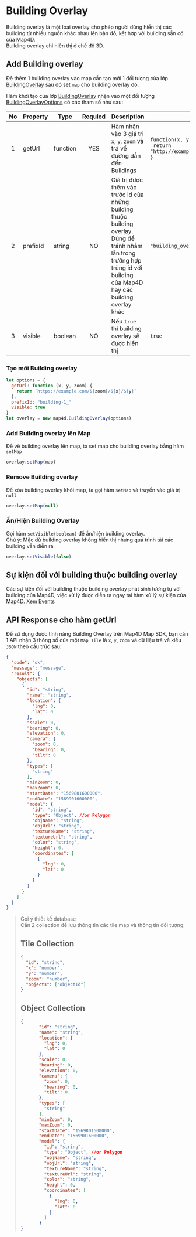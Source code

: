 # Building Overlay

Building overlay là một loại overlay cho phép người dùng hiển thị các building từ nhiều nguồn khác nhau lên bản đồ, kết hợp với building sẵn có của Map4D.  
Building overlay chỉ hiển thị ở chế độ 3D.

## Add Building overlay

Để thêm 1 building overlay vào map cần tạo mới 1 đối tượng của lớp [BuildingOverlay](reference/building-overlay?id=buildingverlay-class) sau đó set `map` cho building overlay đó.

Hàm khởi tạo của lớp [BuildingOverlay](reference/building-overlay?id=buildingoverlay-class) nhận vào một đối tượng [BuildingOverlayOptions](reference/building-overlay?id=buildingoverlayoptions-interface) có các tham số như sau:

| No | Property | Type | Requied | Description | Example |
|:--:|----------|------|:-------:|-------------|---------|
| 1 | getUrl | function | YES | Hàm nhận vào 3 giá trị `x`, `y`, `zoom` và trả về đường dẫn đến Buildings | `function(x, y, zoom) {`<br>` return "http://example.com/zoom/x/y/buildings"`<br>`}` |
| 2 | prefixId | string | NO | Giá trị được thêm vào trước id của những building thuộc building overlay.<br>Dùng để tránh nhầm lẫn trong trường hợp trùng id với building của Map4D hay các building overlay khác | `"building_overlay_"` |
| 3 | visible | boolean | NO | Nếu `true` thì building overlay sẽ được hiển thị | `true` |

### Tạo mới Building overlay

```js
let options = {
  getUrl: function (x, y, zoom) {
    return `https://example.com/${zoom}/${x}/${y}`
  },
  prefixId: "building-1_"
  visible: true
}
let overlay = new map4d.BuildingOverlay(options)
```

### Add Building overlay lên Map

Để vẽ building overlay lên map, ta set map cho building overlay bằng hàm `setMap`

```js
overlay.setMap(map)
```

### Remove Building overlay

Để xóa building overlay khỏi map, ta gọi hàm `setMap` và truyền vào giá trị `null`

```js
overlay.setMap(null)
```

### Ẩn/Hiện Building Overlay

Gọi hàm `setVisible(boolean)` để ẩn/hiện building overlay.  
Chú ý: Mặc dù building overlay không hiển thị nhưng quá trình tải các building vẫn diễn ra

```js
overlay.setVisible(false)
```

## Sự kiện đối với building thuộc building overlay

Các sự kiện đối với building thuộc building overlay phát sinh tương tự với building của Map4D, việc xử lý được diễn ra ngay tại hàm xử lý sự kiện của Map4D. Xem [Events](/guides/map-events)

## API Response cho hàm getUrl
Để sử dụng được tính năng Building Overlay trên Map4D Map SDK, bạn cần 1 API nhận 3 thông số của một `Map Tile` là `x`, `y`, `zoom` và dữ liệu trả về kiểu `JSON` theo cấu trúc sau:

```json
{
  "code": "ok",
  "message": "message",
  "result": {
    "objects": [
      {
        "id": "string",
        "name": "string",        
        "location": {
          "lng": 0,
          "lat": 0
        },
        "scale": 0,
        "bearing": 0,
        "elevation": 0,
        "camera": {
          "zoom": 0,
          "bearing": 0,
          "tilt": 0
        },
        "types": [
          "string"
        ],
        "minZoom": 0,
        "maxZoom": 0,
        "startDate": "1569801600000",
        "endDate": "1569901600000",
        "model": {
          "id": "string",
          "type": "Object", //or Polygon
          "objName": "string",
          "objUrl": "string",
          "textureName": "string",
          "textureUrl": "string",
          "color": "string",
          "height": 0,
          "coordinates": [
            {
              "lng": 0,
              "lat": 0
            }
          ]
        }
      }
    ]
  }
}
```

> Gợi ý thiết kế database  
> Cần 2 collection để lưu thông tin các tile map và thông tin đối tượng:  
> ## Tile Collection
> ```json
> {
>   "id": "string",
>   "x": "number",
>   "y": "number",
>   "zoom": "number",
>   "objects": ["objectId"]
> }
> ```  
> ## Object Collection  
> ```json
>{
>        "id": "string",
>        "name": "string",        
>        "location": {
>          "lng": 0,
>          "lat": 0
>        },
>        "scale": 0,
>        "bearing": 0,
>        "elevation": 0,
>        "camera": {
>          "zoom": 0,
>          "bearing": 0,
>          "tilt": 0
>        },
>        "types": [
>          "string"
>        ],
>        "minZoom": 0,
>        "maxZoom": 0,
>        "startDate": "1569801600000",
>        "endDate": "1569901600000",
>        "model": {
>          "id": "string",
>          "type": "Object", //or Polygon
>          "objName": "string",
>          "objUrl": "string",
>          "textureName": "string",
>          "textureUrl": "string",
>          "color": "string",
>          "height": 0,
>          "coordinates": [
>            {
>              "lng": 0,
>              "lat": 0
>            }
>          ]
>        }
>}
> ```  